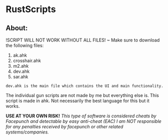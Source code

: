 # RustScripts
About:
--------
!SCRIPT WILL NOT WORK WITHOUT ALL FILES!
~ Make sure to download the following files:

1. ak.ahk
2. crosshair.ahk
3. m2.ahk
4. dev.ahk
5. sar.ahk

`dev.ahk is the main file which contains the UI and main functionality.`

The individual gun scripts are not made by me but everything else is.
This script is made in ahk.
Not necessarily the best language for this but it works.

**USE AT YOUR OWN RISK!**
_This type of software is considered cheats by Facepunch and detectable by easy anti-cheat (EAC)
I am NOT responsible for any penalties received by facepunch or other related systems/companies._
